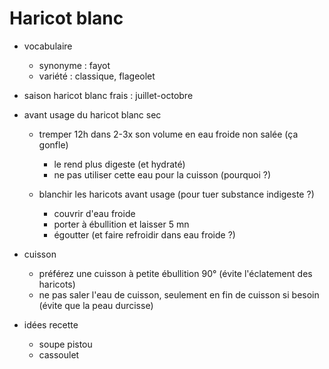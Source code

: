 
# Haricot blanc

- vocabulaire
    - synonyme : fayot
    - variété : classique, flageolet

- saison haricot blanc frais : juillet-octobre

- avant usage du haricot blanc sec
    - tremper 12h dans 2-3x son volume en eau froide non salée (ça gonfle)
        - le rend plus digeste (et hydraté)
        - ne pas utiliser cette eau pour la cuisson (pourquoi ?)


    - blanchir les haricots avant usage (pour tuer substance indigeste ?)
        - couvrir d'eau froide
        - porter à ébullition et laisser 5 mn
        - égoutter (et faire refroidir dans eau froide ?)

- cuisson
    - préférez une cuisson à petite ébullition 90° (évite l'éclatement des haricots)
    - ne pas saler l'eau de cuisson, seulement en fin de cuisson si besoin (évite que la peau durcisse)


- idées recette
    - soupe pistou
    - cassoulet
